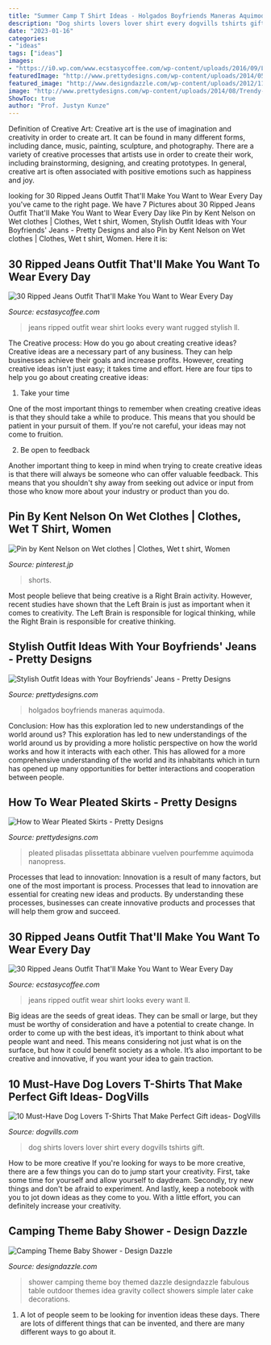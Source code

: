 ```yaml
---
title: "Summer Camp T Shirt Ideas - Holgados Boyfriends Maneras Aquimoda"
description: "Dog shirts lovers lover shirt every dogvills tshirts gift"
date: "2023-01-16"
categories:
- "ideas"
tags: ["ideas"]
images:
- "https://i0.wp.com/www.ecstasycoffee.com/wp-content/uploads/2016/09/Look-at-this-girl-in-dashed-t-shirt-along-with-ripped-jeans-which-looks-absolutely-stylish-and-rugged..jpg"
featuredImage: "http://www.prettydesigns.com/wp-content/uploads/2014/05/Beige-Pleated-Skirt-Outfit-Idea.jpg"
featured_image: "http://www.designdazzle.com/wp-content/uploads/2012/11/2331.jpg"
image: "http://www.prettydesigns.com/wp-content/uploads/2014/08/Trendy-Outfit-Idea-with-Boyfriend-Jeans.jpg"
ShowToc: true
author: "Prof. Justyn Kunze"
---
```



Definition of Creative Art:
Creative art is the use of imagination and creativity in order to create art. It can be found in many different forms, including dance, music, painting, sculpture, and photography. There are a variety of creative processes that artists use in order to create their work, including brainstorming, designing, and creating prototypes. In general, creative art is often associated with positive emotions such as happiness and joy.

	

		
looking for 30 Ripped Jeans Outfit That&#039;ll Make You Want to Wear Every Day you've came to the right page. We have 7 Pictures about 30 Ripped Jeans Outfit That&#039;ll Make You Want to Wear Every Day like Pin by Kent Nelson on Wet clothes | Clothes, Wet t shirt, Women, Stylish Outfit Ideas with Your Boyfriends&#039; Jeans - Pretty Designs and also Pin by Kent Nelson on Wet clothes | Clothes, Wet t shirt, Women. Here it is:
		
    
## 30 Ripped Jeans Outfit That&#039;ll Make You Want To Wear Every Day

<img loading=lazy src="https://i0.wp.com/www.ecstasycoffee.com/wp-content/uploads/2016/09/Look-at-this-girl-in-dashed-t-shirt-along-with-ripped-jeans-which-looks-absolutely-stylish-and-rugged..jpg" onerror="this.onerror=null;this.src='https://tse3.mm.bing.net/th?id=OIP.xxCxhNKQ8nmTUnfCFnosPAHaKj&amp;pid=15.1';" alt="30 Ripped Jeans Outfit That&#039;ll Make You Want to Wear Every Day">

_Source: ecstasycoffee.com_

>jeans ripped outfit wear shirt looks every want rugged stylish ll. 

	

The Creative process: How do you go about creating creative ideas?
Creative ideas are a necessary part of any business. They can help businesses achieve their goals and increase profits. However, creating creative ideas isn't just easy; it takes time and effort. Here are four tips to help you go about creating creative ideas:
1. Take your time

One of the most important things to remember when creating creative ideas is that they should take a while to produce. This means that you should be patient in your pursuit of them. If you're not careful, your ideas may not come to fruition.

2. Be open to feedback

Another important thing to keep in mind when trying to create creative ideas is that there will always be someone who can offer valuable feedback. This means that you shouldn't shy away from seeking out advice or input from those who know more about your industry or product than you do.

    
## Pin By Kent Nelson On Wet Clothes | Clothes, Wet T Shirt, Women

<img loading=lazy src="https://i.pinimg.com/736x/21/fc/08/21fc08b651a62b5a6d0d308d6a015535.jpg" onerror="this.onerror=null;this.src='https://tse2.mm.bing.net/th?id=OIP.jbzcB9LRaLvvvuFRZYin4QHaLG&amp;pid=15.1';" alt="Pin by Kent Nelson on Wet clothes | Clothes, Wet t shirt, Women">

_Source: pinterest.jp_

>shorts. 

	

Most people believe that being creative is a Right Brain activity. However, recent studies have shown that the Left Brain is just as important when it comes to creativity. The Left Brain is responsible for logical thinking, while the Right Brain is responsible for creative thinking.

    
## Stylish Outfit Ideas With Your Boyfriends&#039; Jeans - Pretty Designs

<img loading=lazy src="http://www.prettydesigns.com/wp-content/uploads/2014/08/Trendy-Outfit-Idea-with-Boyfriend-Jeans.jpg" onerror="this.onerror=null;this.src='https://tse4.mm.bing.net/th?id=OIP.jwU6Ycs2FqZ7GUf0p9B7tAHaK3&amp;pid=15.1';" alt="Stylish Outfit Ideas with Your Boyfriends&#039; Jeans - Pretty Designs">

_Source: prettydesigns.com_

>holgados boyfriends maneras aquimoda. 

	

Conclusion: How has this exploration led to new understandings of the world around us?
This exploration has led to new understandings of the world around us by providing a more holistic perspective on how the world works and how it interacts with each other. This has allowed for a more comprehensive understanding of the world and its inhabitants which in turn has opened up many opportunities for better interactions and cooperation between people.

    
## How To Wear Pleated Skirts - Pretty Designs

<img loading=lazy src="http://www.prettydesigns.com/wp-content/uploads/2014/05/Beige-Pleated-Skirt-Outfit-Idea.jpg" onerror="this.onerror=null;this.src='https://tse4.mm.bing.net/th?id=OIP.cDA8wY2ayhQPjrJAdvt2NAHaLH&amp;pid=15.1';" alt="How to Wear Pleated Skirts - Pretty Designs">

_Source: prettydesigns.com_

>pleated plisadas plissettata abbinare vuelven pourfemme aquimoda nanopress. 

	

Processes that lead to innovation:
Innovation is a result of many factors, but one of the most important is process. Processes that lead to innovation are essential for creating new ideas and products. By understanding these processes, businesses can create innovative products and processes that will help them grow and succeed.

    
## 30 Ripped Jeans Outfit That&#039;ll Make You Want To Wear Every Day

<img loading=lazy src="https://i0.wp.com/www.ecstasycoffee.com/wp-content/uploads/2016/09/Look-at-this-girl-in-dashed-t-shirt-along-with-ripped-jeans-which-looks-absolutely-stylish-and-rugged..jpg?resize=640%2C912" onerror="this.onerror=null;this.src='https://tse4.mm.bing.net/th?id=OIP.ksiUwDSODjREkn9dZAe1nQHaKj&amp;pid=15.1';" alt="30 Ripped Jeans Outfit That&#039;ll Make You Want to Wear Every Day">

_Source: ecstasycoffee.com_

>jeans ripped outfit wear shirt looks every want ll. 

	

Big ideas are the seeds of great ideas. They can be small or large, but they must be worthy of consideration and have a potential to create change. In order to come up with the best ideas, it’s important to think about what people want and need. This means considering not just what is on the surface, but how it could benefit society as a whole. It’s also important to be creative and innovative, if you want your idea to gain traction.

    
## 10 Must-Have Dog Lovers T-Shirts That Make Perfect Gift Ideas- DogVills

<img loading=lazy src="https://www.dogvills.com/wp-content/uploads/2017/06/dog-lovers-tshirts.jpg" onerror="this.onerror=null;this.src='https://tse2.mm.bing.net/th?id=OIP.6uTREDsjfznIJ1jlVQvYtACyFe&amp;pid=15.1';" alt="10 Must-Have Dog Lovers T-Shirts That Make Perfect Gift ideas- DogVills">

_Source: dogvills.com_

>dog shirts lovers lover shirt every dogvills tshirts gift. 

	

How to be more creative
If you're looking for ways to be more creative, there are a few things you can do to jump start your creativity. First, take some time for yourself and allow yourself to daydream. Secondly, try new things and don't be afraid to experiment. And lastly, keep a notebook with you to jot down ideas as they come to you. With a little effort, you can definitely increase your creativity.

    
## Camping Theme Baby Shower - Design Dazzle

<img loading=lazy src="http://www.designdazzle.com/wp-content/uploads/2012/11/2331.jpg" onerror="this.onerror=null;this.src='https://tse3.mm.bing.net/th?id=OIP.Jup--osfISxodHtAbNVfiwAAAA&amp;pid=15.1';" alt="Camping Theme Baby Shower - Design Dazzle">

_Source: designdazzle.com_

>shower camping theme boy themed dazzle designdazzle fabulous table outdoor themes idea gravity collect showers simple later cake decorations. 

	

1. A lot of people seem to be looking for invention ideas these days. There are lots of different things that can be invented, and there are many different ways to go about it. 

